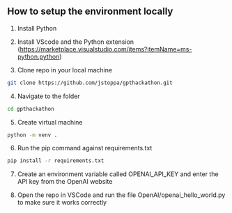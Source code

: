 ## How to setup the environment locally

1. Install Python 

2. Install VScode and the Python extension (https://marketplace.visualstudio.com/items?itemName=ms-python.python)

3. Clone repo in your local machine 

```bash
git clone https://github.com/jstoppa/gpthackathon.git
```

4. Navigate to the folder 
```bash
cd gpthackathon
```

5. Create virtual machine 
```bash
python -m venv .
```

6. Run the pip command against requirements.txt
```bash
pip install -r requirements.txt
```

7. Create an environment variable called OPENAI_API_KEY and enter the API key from the OpenAI website 

8. Open the repo in VSCode and run the file OpenAI/openai_hello_world.py to make sure it works correctly